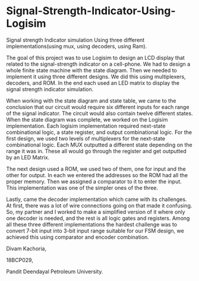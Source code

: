 # Signal-Strength-Indicator-Using-Logisim
Signal strength Indicator simulation Using three different implementations(using mux, using decoders, using Ram).

The goal of this project was to use Logisim to design an LCD display that related to the signal-strength indicator on a cell-phone. We had to design a whole finite state machine with the state diagram. Then we needed to implement it using three different designs. We did this using multiplexers, decoders, and ROM. In the end each used an LED matrix to display the signal strength indicator simulation. 

When working with the state diagram and state table, we came to the conclusion that our circuit would require six different inputs for each range of the signal indicator. The circuit would also contain twelve different states. When the state diagram was complete, we worked on the Logisim implementation. Each logisim implementation required next-state combinational logic, a state register, and output combinational logic. For the first design, we used two levels of multiplexers for the next-state combinational logic. Each MUX outputted a different state depending on the range it was in. These all would go through the register and get outputted by an LED Matrix. 

The next design used a ROM, we used two of them, one for input and the other for output. In each we entered the addresses so the ROM had all the proper memory. Then we assigned a comparator to it to enter the input. This implementation was one of the simpler ones of the three.

Lastly, came the decoder implementation which came with its challenges. At first, there was a lot of wire connections going on that made it confusing. So, my partner and I worked to make a simplified version of it where only one decoder is needed, and the rest is all logic gates and registers. Among all these three different implementations the hardest challenge was to convert 7-bit input into 3-bit input range suitable for our FSM design, we achieved this using comparator and encoder combination.  

Divam Kachoria,

18BCP029,

Pandit Deendayal Petroleum University.
